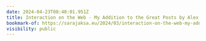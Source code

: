 ```yaml
---
date: 2024-04-23T08:40:01.951Z
title: Interaction on the Web - My Addition to the Great Posts by Alex, Tracy, Jo, and bacardi55
bookmark-of: https://sarajaksa.eu/2024/03/interaction-on-the-web-my-addition-to-the-great-posts-by-alex-tracy-jo-and-bacardi55/
visibility: public
---
```

